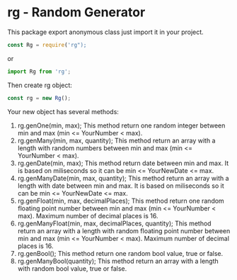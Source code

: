 # rg - Random Generator

This package export anonymous class just import it in your project. 
```javascript
const Rg = require('rg");
```
or
```javascript
import Rg from 'rg';
```
Then create rg object:
```javascript
const rg = new Rg();
```
Your new object has several methods:

1. rg.genOne(min, max);
  This method return one random integer between min and max (min <= YourNumber < max).
2. rg.genMany(min, max, quantity);
  This method return an array with a length <quantity> with random numbers between min and max (min <= YourNumber < max).
3. rg.genDate(min, max);
  This method return date between min and max. It is based on miliseconds so it can be min <= YourNewDate <= max.
4. rg.genManyDate(min, max, quantity);
  This method return an array with a length <quantity> with date between min and max. It is based on miliseconds so it can be min <= YourNewDate <= max.
5. rg.genFloat(min, max, decimalPlaces);
  This method return one random floating point number between min and max (min <= YourNumber < max). Maximum number of decimal places is 16.
6. rg.genManyFloat(min, max, decimalPlaces, quantity);
  This method return an array with a length <quantity> with random floating point number between min and max (min <= YourNumber < max). Maximum number of decimal places is 16.
7. rg.genBool();
  This method return one random bool value, true or false.
8. rg.genManyBool(quantity);
  This method return an array with a length <quantity> with random bool value, true or false.
